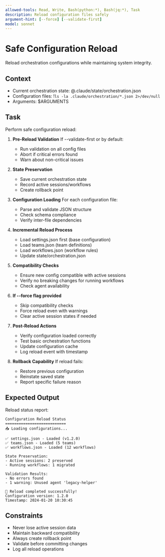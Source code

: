 ```yaml
---
allowed-tools: Read, Write, Bash(python:*), Bash(jq:*), Task
description: Reload configuration files safely
argument-hint: [--force] [--validate-first]
model: sonnet
---
```


# Safe Configuration Reload

Reload orchestration configurations while maintaining system integrity.

## Context
- Current orchestration state: @.claude/state/orchestration.json
- Configuration files: !`ls -la .claude/orchestration/*.json 2>/dev/null`
- Arguments: $ARGUMENTS

## Task

Perform safe configuration reload:

1. **Pre-Reload Validation**
   If --validate-first or by default:
   - Run validation on all config files
   - Abort if critical errors found
   - Warn about non-critical issues

2. **State Preservation**
   - Save current orchestration state
   - Record active sessions/workflows
   - Create rollback point

3. **Configuration Loading**
   For each configuration file:
   - Parse and validate JSON structure
   - Check schema compliance
   - Verify inter-file dependencies
   
4. **Incremental Reload Process**
   - Load settings.json first (base configuration)
   - Load teams.json (team definitions)
   - Load workflows.json (workflow rules)
   - Update state/orchestration.json

5. **Compatibility Checks**
   - Ensure new config compatible with active sessions
   - Verify no breaking changes for running workflows
   - Check agent availability

6. **If --force flag provided**
   - Skip compatibility checks
   - Force reload even with warnings
   - Clear active session states if needed

7. **Post-Reload Actions**
   - Verify configuration loaded correctly
   - Test basic orchestration functions
   - Update configuration cache
   - Log reload event with timestamp

8. **Rollback Capability**
   If reload fails:
   - Restore previous configuration
   - Reinstate saved state
   - Report specific failure reason

## Expected Output

Reload status report:
```
Configuration Reload Status
===========================
📥 Loading configurations...

✅ settings.json - Loaded (v1.2.0)
✅ teams.json - Loaded (5 teams)
✅ workflows.json - Loaded (12 workflows)

State Preservation:
- Active sessions: 2 preserved
- Running workflows: 1 migrated

Validation Results:
- No errors found
- 1 warning: Unused agent 'legacy-helper'

🔄 Reload completed successfully!
Configuration version: 1.2.0
Timestamp: 2024-01-20 10:30:45
```

## Constraints
- Never lose active session data
- Maintain backward compatibility
- Always create rollback point
- Validate before committing changes
- Log all reload operations